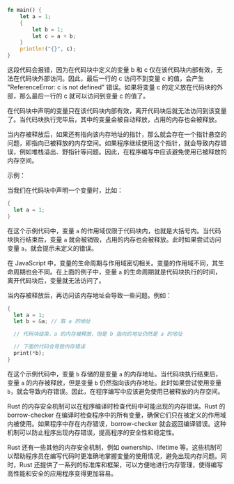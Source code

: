 ```rust
fn main() {
    let a = 1;
    {
        let b = 1;
        let c = a + b;
    }
    println!("{}", c);
}

```

这段代码会报错，因为在代码块中定义的变量 b 和 c 仅在该代码块内部有效，无法在代码块外部访问。因此，最后一行的 c 访问不到变量 c 的值，会产生 "ReferenceError: c is not defined" 错误。如果将变量 c 的定义放在代码块的外部，那么最后一行的 c 就可以访问到变量 c 的值了。

在代码块中声明的变量只在该代码块内部有效，离开代码块后就无法访问到该变量了。当代码块执行完毕后，其中的变量会被自动释放，占用的内存也会被释放。

当内存被释放后，如果还有指向该内存地址的指针，那么就会存在一个指针悬空的问题，即指向已被释放的内存空间。如果程序继续使用这个指针，就会导致内存错误，例如堆栈溢出、野指针等问题。因此，在程序编写中应该避免使用已被释放的内存空间。



示例：

当我们在代码块中声明一个变量时，比如：

```rust
{
  let a = 1;
}

```

在这个示例代码中，变量 `a` 的作用域仅限于代码块内，也就是大括号内。当代码块执行结束后，变量 `a` 就会被销毁，占用的内存也会被释放。此时如果尝试访问变量 `a`，就会提示未定义的错误。

在 JavaScript 中，变量的生命周期与作用域密切相关。变量的作用域不同，其生命周期也会不同。在上面的例子中，变量 `a` 的生命周期就是代码块执行的时间，离开代码块后，变量就无法访问了。

当内存被释放后，再访问该内存地址会导致一些问题。例如：

```rust
{
  let a = 1;
  let b = &a; // 取 a 的地址

  // 代码块结束，a 的内存被释放，但是 b 指向的地址仍然是 a 的地址

  // 下面的代码会导致内存错误
  print(*b);
}

```

在这个示例代码中，变量 `b` 存储的是变量 `a` 的内存地址。当代码块执行结束后，变量 `a` 的内存被释放，但是变量 `b` 仍然指向该内存地址。此时如果尝试使用变量 `b`，就会导致内存错误。因此，在程序编写中应该避免使用已被释放的内存空间。

Rust 的内存安全机制可以在程序编译时检查代码中可能出现的内存错误。Rust 的 borrow-checker 在编译时检查程序中的所有变量，确保它们只在被定义的作用域内被使用。如果程序中存在内存错误，borrow-checker 就会返回编译错误。这种机制可以防止程序出现内存错误，提高程序的安全性和稳定性。

Rust 还有一些其他的内存安全机制，例如 ownership、lifetime 等。这些机制可以帮助程序员在编写代码时更准确地掌握变量的使用情况，避免出现内存问题。同时，Rust 还提供了一系列的标准库和框架，可以方便地进行内存管理，使得编写高性能和安全的应用程序变得更加容易。